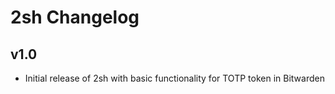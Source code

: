 # 2sh Changelog

## v1.0
- Initial release of 2sh with basic functionality for TOTP token in Bitwarden
